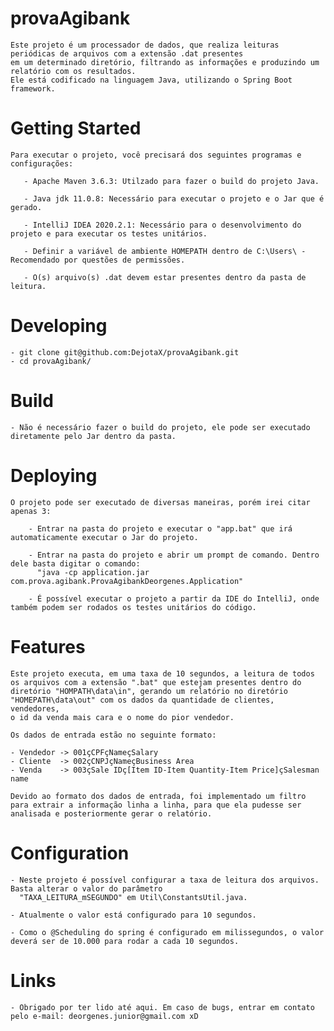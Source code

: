 # provaAgibank

	Este projeto é um processador de dados, que realiza leituras periódicas de arquivos com a extensão .dat presentes
	em um determinado diretório, filtrando as informações e produzindo um relatório com os resultados.
	Ele está codificado na linguagem Java, utilizando o Spring Boot framework.

# Getting Started

	Para executar o projeto, você precisará dos seguintes programas e configurações:

	   - Apache Maven 3.6.3: Utilzado para fazer o build do projeto Java.
	   
	   - Java jdk 11.0.8: Necessário para executar o projeto e o Jar que é gerado.
          
	   - IntelliJ IDEA 2020.2.1: Necessário para o desenvolvimento do projeto e para executar os testes unitários. 

	   - Definir a variável de ambiente HOMEPATH dentro de C:\Users\ - Recomendado por questões de permissões.
	   
	   - O(s) arquivo(s) .dat devem estar presentes dentro da pasta de leitura.

# Developing

	- git clone git@github.com:DejotaX/provaAgibank.git
	- cd provaAgibank/

# Build

	- Não é necessário fazer o build do projeto, ele pode ser executado diretamente pelo Jar dentro da pasta.

# Deploying 
 
 	O projeto pode ser executado de diversas maneiras, porém irei citar apenas 3:
 
 		- Entrar na pasta do projeto e executar o "app.bat" que irá automaticamente executar o Jar do projeto.
 
 		- Entrar na pasta do projeto e abrir um prompt de comando. Dentro dele basta digitar o comando: 
 		  "java -cp application.jar com.prova.agibank.ProvaAgibankDeorgenes.Application"
 
		- É possível executar o projeto a partir da IDE do IntelliJ, onde também podem ser rodados os testes unitários do código.
 
# Features

	Este projeto executa, em uma taxa de 10 segundos, a leitura de todos os arquivos com a extensão ".bat" que estejam presentes dentro do 
	diretório "HOMPATH\data\in", gerando um relatório no diretório "HOMEPATH\data\out" com os dados da quantidade de clientes, vendedores, 
	o id da venda mais cara e o nome do pior vendedor.
	
	Os dados de entrada estão no seguinte formato:
	
	- Vendedor -> 001çCPFçNameçSalary
	- Cliente  -> 002çCNPJçNameçBusiness Area
	- Venda    -> 003çSale IDç[Item ID-Item Quantity-Item Price]çSalesman name
	
	Devido ao formato dos dados de entrada, foi implementado um filtro para extrair a informação linha a linha, para que ela pudesse ser 
	analisada e posteriormente gerar o relatório.


# Configuration

	- Neste projeto é possível configurar a taxa de leitura dos arquivos. Basta alterar o valor do parâmetro 
	  "TAXA_LEITURA_mSEGUNDO" em Util\ConstantsUtil.java.
	
	- Atualmente o valor está configurado para 10 segundos. 
	
	- Como o @Scheduling do spring é configurado em milissegundos, o valor deverá ser de 10.000 para rodar a cada 10 segundos.
 
# Links

	- Obrigado por ter lido até aqui. Em caso de bugs, entrar em contato pelo e-mail: deorgenes.junior@gmail.com xD

